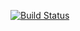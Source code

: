 [![Build Status](https://travis-ci.org/gchaincl/god.svg?branch=master)](https://travis-ci.org/gchaincl/god)